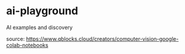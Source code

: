 # ai-playground
AI examples and discovery

source: https://www.qblocks.cloud/creators/computer-vision-google-colab-notebooks
